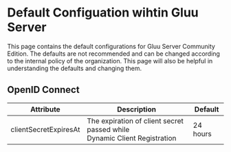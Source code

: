 # Default Configuation wihtin Gluu Server
This page contains the default configurations for Gluu Server Community Edition. The defaults are not recommended and can be changed according to the internal policy of the organization. This page will also be helpful in understanding the defaults and changing them.

## OpenID Connect

|Attribute|Description|Default|
|---------|-----------|-------|
|clientSecretExpiresAt | The expiration of client secret passed while<br/>Dynamic Client Registration|24 hours|
